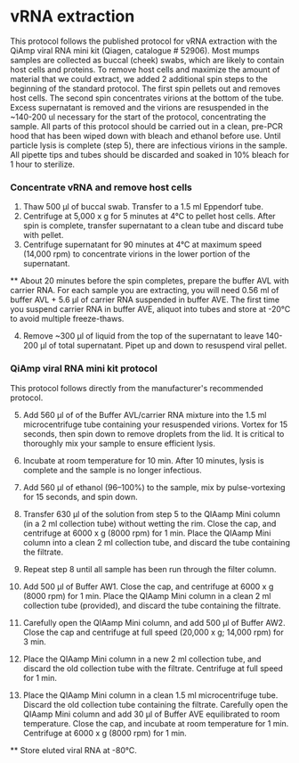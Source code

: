 # vRNA extraction 

This protocol follows the published protocol for vRNA extraction with the QiAmp viral RNA mini kit (Qiagen, catalogue # 52906). Most mumps samples are collected as buccal (cheek) swabs, which are likely to contain host cells and proteins. To remove host cells and maximize the amount of material that we could extract, we added 2 additional spin steps to the beginning of the standard protocol. The first spin pellets out and removes host cells. The second spin concentrates virions at the bottom of the tube. Excess supernatant is removed and the virions are resuspended in the ~140-200 ul necessary for the start of the protocol, concentrating the sample. All parts of this protocol should be carried out in a clean, pre-PCR hood that has been wiped down with bleach and ethanol before use. Until particle lysis is complete (step 5), there are infectious virions in the sample. All pipette tips and tubes should be discarded and soaked in 10% bleach for 1 hour to sterilize. 

### Concentrate vRNA and remove host cells
1. Thaw 500 µl of buccal swab. Transfer to a 1.5 ml Eppendorf tube. 
2. Centrifuge at 5,000 x g for 5 minutes at 4°C to pellet host cells. After spin is complete, transfer supernatant to a clean tube and discard tube with pellet. 
3. Centrifuge supernatant for 90 minutes at 4°C at maximum speed (14,000 rpm) to concentrate virions in the lower portion of the supernatant. 

** About 20 minutes before the spin completes, prepare the buffer AVL with carrier RNA. For each sample you are extracting, you will need 0.56 ml of buffer AVL + 5.6 µl of carrier RNA suspended in buffer AVE. The first time you suspend carrier RNA in buffer AVE, aliquot into tubes and store at -20°C to avoid multiple freeze-thaws. 

4. Remove ~300 µl of liquid from the top of the supernatant to leave 140-200 µl of total supernatant. Pipet up and down to resuspend viral pellet. 

### QiAmp viral RNA mini kit protocol 
This protocol follows directly from the manufacturer's recommended protocol. 

5. Add 560 μl of of the Buffer AVL/carrier RNA mixture into the 1.5 ml microcentrifuge tube containing your resuspended virions. Vortex for 15 seconds, then spin down to remove droplets from the lid. It is critical to thoroughly mix your sample to ensure efficient lysis. 

6. Incubate at room temperature for 10 min. After 10 minutes, lysis is complete and the sample is no longer infectious. 

7. Add 560 μl of ethanol (96–100%) to the sample, mix by pulse-vortexing for 15 seconds, and spin down.  

8. Transfer 630 μl of the solution from step 5 to the QIAamp Mini column (in a 2 ml collection tube) without wetting the rim. Close the cap, and centrifuge at 6000 x g (8000 rpm) for 1 min. Place the QIAamp Mini column into a clean 2 ml collection tube, and discard the tube containing the filtrate. 

9. Repeat step 8 until all sample has been run through the filter column. 

10. Add 500 μl of Buffer AW1. Close the cap, and centrifuge at 6000 x g (8000 rpm) for 1 min. Place the QIAamp Mini column in a clean 2 ml collection tube (provided), and discard the tube containing the filtrate. 

11. Carefully open the QIAamp Mini column, and add 500 μl of Buffer AW2. Close the cap and centrifuge at full speed (20,000 x g; 14,000 rpm) for 3 min.

13. Place the QIAamp Mini column in a new 2 ml collection tube, and discard the old collection tube with the filtrate. Centrifuge at full speed for 1 min. 

14. Place the QIAamp Mini column in a clean 1.5 ml microcentrifuge tube. Discard the old collection tube containing the filtrate. Carefully open the QIAamp Mini column and add 30 μl of Buffer AVE equilibrated to room temperature. Close the cap, and incubate at room temperature for 1 min. Centrifuge at 6000 x g (8000 rpm) for 1 min. 

** Store eluted viral RNA at -80°C. 
